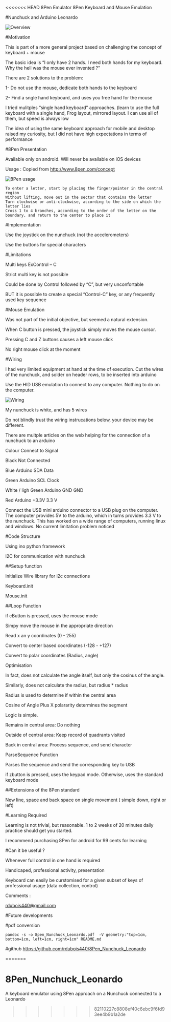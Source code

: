 <<<<<<< HEAD
8Pen Emulator
8Pen Keyboard and Mouse Emulation

#Nunchuck and Arduino Leonardo


![Overview](images/arduino_nunchuck_hp2133.jpg)



#Motivation

This is part of a more general project based on challenging the concept of keyboard + mouse

The basic idea is “I only have 2 hands. I need both hands for my keyboard. Why the hell was the mouse ever invented ?”

There are 2 solutions to the problem:

1- Do not use the mouse, dedicate both hands to the keyboard

2- Find a sngle hand keyboard, and uses you free hand for the mouse

I tried mulitples “single hand keyboard” approaches. (learn to use the full keyboard with a single hand, Frog layout, mirrored layout. I can use all of them, but speed is always low


The idea of using the same keyboard approach for mobile and desktop raised my curiosity, but I did not have high expectations in terms of performance


#8Pen Presentation

Available only on android. Will never be available on iOS devices

Usage : Copied from http://www.8pen.com/concept


![8Pen usage](images/8pen_color.jpg)


    To enter a letter, start by placing the finger/pointer in the central region
    Without lifting, move out in the sector that contains the letter
    Turn clockwise or anti-clockwise, according to the side on which the letter lies
    Cross 1 to 4 branches, according to the order of the letter on the boundary, and return to the center to place it


#Implementation

Use the joystick on the nunchuck (not the accelerometers)

Use the buttons for special characters


#Limitations

Multi keys ExControl – C

Strict multi key is not possible

Could be done by Control followed by “C”, but very unconfortable

BUT it is possible to create a special “Control-C” key, or any frequently used key sequence


#Mouse Emulation

Was not part of the initial objective, but seemed a natural extension.

When C button is pressed, the joystick simply moves the mouse cursor.

Pressing C and Z buttons causes a left mouse click

No right mouse click at the moment


#Wiring

I had very limited equipment at hand at the time of execution. Cut the wires of the nunchuck, and solder on header rows, to be inserted into arduino

Use the HID USB emulation to connect to any computer. Nothing to do on the computer.


![Wiring](images/arduino_nunchuck_detail.jpg)



My nunchuck is white, and has 5 wires

Do not blindly trust the wiring instrucations below, your device may be different.

There are multple articles on the web helping for the connection of a nunchuck to an arduino






Colour Connect to Signal

Black Not Connected 

Blue Arduino SDA Data

Green Arduino SCL Clock

White / ligh Green Arduino GND GND

Red Arduino +3.3V 3.3 V


Connect the USB mini arduino connector to a USB plug on the computer. The computer provides 5V to the arduino, which in turns provides 3.3 V to the nunchuck. This has worked on a wide range of computers, running linux and windows. No current limitation problem noticed



#Code Structure


Using ino python framework

I2C for communication with nunchuck


##Setup function

Initialize Wire library for i2c connections

Keyboard.init

Mouse.init


##Loop Function

if cButton is pressed, uses the mouse mode

Simpy move the mouse in the appropriate direction


Read x an y coordinates (0 - 255)

Convert to center based coordinates (-128 - +127)


Convert to polar coordinates (Radius, angle)

Optimisation 

In fact, does not calculate the angle itself, but only the cosinus of the angle.

Similarly, does not calculate the radius, but radius * radius


Radius is used to determine if within the central area

Cosine of Angle Plus X polararity determines the segment


Logic is simple.

Remains in central area: Do nothing

Outside of central area: Keep record of quadrants visited

Back in central area: Process sequence, and send character


ParseSequence Function


Parses the sequence and send the corresponding key to USB

if zbutton is pressed, uses the keypad mode. Otherwise, uses the standard keyboard mode



##Extensions of the 8Pen standard

New line, space and back space on single movement ( simple down, right or left)


#Learning Required

Learning is not trivial, but reasonable. 1 to 2 weeks of 20 minutes daily practice should get you started.

I recommend purchasing 8Pen for android for 99 cents for learning

#Can it be useful ?

Whenever full control in one hand is required

Handicaped, professional activity, presentation

Keyboard can easily be curstomised for a given subset of keys of professional usage (data collection, control)


Comments :

rdubois440@gmail.com


#Future developments

#pdf conversion   
```
pandoc -s -o 8pen_Nunchuck_Leonardo.pdf  -V geometry:"top=1cm, bottom=1cm, left=1cm, right=1cm" README.md
```
#github
https://github.com/rdubois440/8Pen_Nunchuck_Leonardo

=======
# 8Pen_Nunchuck_Leonardo
A keyboard emulator using 8Pen approach on a Nunchuck connected to a Leonardo
>>>>>>> 82110227c8808ef40c6ebc9f6fd93ee4b9b1a2de
